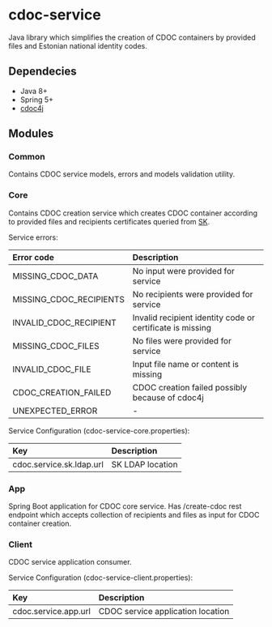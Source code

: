# cdoc-service
Java library which simplifies the creation of CDOC containers by provided files and Estonian national identity codes.

## Dependecies
- Java 8+
- Spring 5+
- [cdoc4j](https://github.com/open-eid/cdoc4j)

## Modules
### Common
Contains CDOC service models, errors and models validation utility.

### Core
Contains CDOC creation service which creates CDOC container according to provided files and recipients certificates queried from [SK](https://www.sk.ee/repositoorium/ldap/esteid-ldap-kataloogi-kasutamine/).

Service errors:

| Error code | Description |
| :--- | :--- |
| MISSING_CDOC_DATA | No input were provided for service |
| MISSING_CDOC_RECIPIENTS | No recipients were provided for service |
| INVALID_CDOC_RECIPIENT | Invalid recipient identity code or certificate is missing |
| MISSING_CDOC_FILES | No files were provided for service |
| INVALID_CDOC_FILE | Input file name or content is missing |
| CDOC_CREATION_FAILED | CDOC creation failed possibly because of cdoc4j |
| UNEXPECTED_ERROR | - |

Service Configuration (cdoc-service-core.properties):

| Key | Description |
| :--- | :--- |
| cdoc.service.sk.ldap.url | SK LDAP location |

### App
Spring Boot application for CDOC core service. Has /create-cdoc rest endpoint which accepts collection of recipients and files as input for CDOC container creation.

### Client
CDOC service application consumer.

Service Configuration (cdoc-service-client.properties):

| Key | Description |
| :--- | :--- |
| cdoc.service.app.url | CDOC service application location |
